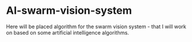 # AI-swarm-vision-system
Here will be placed algorithm for the swarm vision system - that I will work on based on some artificial intelligence algorithms.
